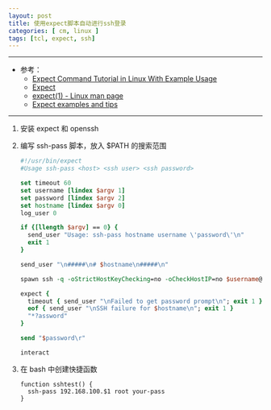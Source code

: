 ```yaml
---
layout: post
title: 使用expect脚本自动进行ssh登录
categories: [ cm, linux ]
tags: [tcl, expect, ssh]
---
```



---
* 参考：
  * [Expect Command Tutorial in Linux With Example Usage](https://www.slashroot.in/expect-command-tutorial-linux-example-usage)
  * [Expect](https://core.tcl.tk/expect/index)
  * [expect(1) - Linux man page](https://linux.die.net/man/1/expect)
  * [Expect examples and tips](https://www.pantz.org/software/expect/expect_examples_and_tips.html)

---

1. 安装 expect 和 openssh



1. 编写 ssh-pass 脚本，放入 $PATH 的搜索范围

    ~~~ tcl
    #!/usr/bin/expect
    #Usage ssh-pass <host> <ssh user> <ssh password>

    set timeout 60
    set username [lindex $argv 1]
    set password [lindex $argv 2]
    set hostname [lindex $argv 0]
    log_user 0

    if {[llength $argv] == 0} {
      send_user "Usage: ssh-pass hostname username \'password\'\n"
      exit 1
    }

    send_user "\n#####\n# $hostname\n#####\n"

    spawn ssh -q -oStrictHostKeyChecking=no -oCheckHostIP=no $username@$hostname

    expect {
      timeout { send_user "\nFailed to get password prompt\n"; exit 1 }
      eof { send_user "\nSSH failure for $hostname\n"; exit 1 }
      "*?assword"
    }

    send "$password\r"

    interact
    ~~~



2. 在 bash 中创建快捷函数

    ~~~ shell
    function sshtest() {
      ssh-pass 192.168.100.$1 root your-pass
    }
    ~~~


















